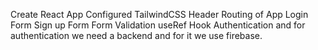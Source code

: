 Create React App
Configured TailwindCSS
Header
Routing of App
Login Form
Sign up Form
Form Validation
useRef Hook
Authentication and for authentication we need a backend and for it we use firebase.